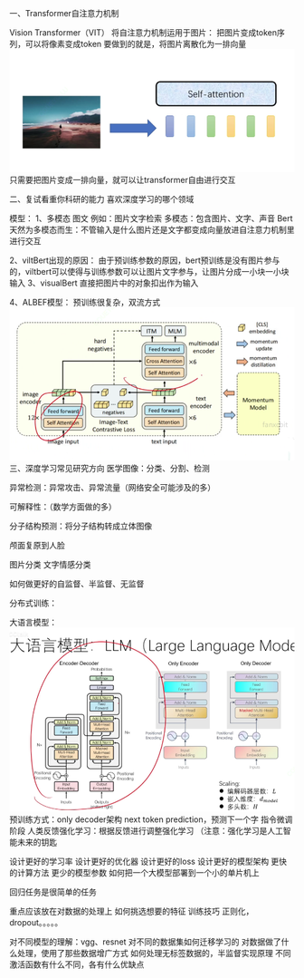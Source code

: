 一、Transformer自注意力机制

Vision Transformer（VIT）
    将自注意力机制运用于图片：
        把图片变成token序列，可以将像素变成token
        要做到的就是，将图片离散化为一排向量
        ![示例图片](images/1.png)
    只需要把图片变成一排向量，就可以让transformer自由进行交互

二、复试看重你科研的能力
喜欢深度学习的哪个领域

模型：
1、多模态 图文
    例如：图片文字检索
    多模态：包含图片、文字、声音
    Bert天然为多模态而生：不管输入是什么图片还是文字都变成向量放进自注意力机制里进行交互

2、viltBert出现的原因：
    由于预训练参数的原因，bert预训练是没有图片参与的，viltbert可以使得与训练参数可以让图片文字参与，让图片分成一小块一小块输入
3、visualBert
    直接把图片中的对象扣出作为输入

4、ALBEF模型：
    预训练很复杂，双流方式
    ![示例图片](images/2.png)
三、深度学习常见研究方向
医学图像：分类、分割、检测

异常检测：异常攻击、异常流量（网络安全可能涉及的多）

可解释性：（数学方面做的多）

分子结构预测：将分子结构转成立体图像

颅面复原到人脸

图片分类
文字情感分类

如何做更好的自监督、半监督、无监督

分布式训练：

大语言模型：![示例图片](images/3.png)
    预训练方式：only decoder架构
                next token prediction，预测下一个字
    指令微调阶段
    人类反馈强化学习：根据反馈进行调整强化学习
（注意：强化学习是人工智能未来的钥匙

设计更好的学习率
设计更好的优化器
设计更好的loss
设计更好的模型架构
更快的计算方法
更少的模型参数 如何把一个大模型部署到一个小的单片机上

回归任务是很简单的任务

重点应该放在对数据的处理上
    如何挑选想要的特征
训练技巧
    正则化，dropout。。。。。

对不同模型的理解：vgg、resnet
对不同的数据集如何迁移学习的
对数据做了什么处理，使用了那些数据增广方式
如何处理无标签数据的，半监督实现原理
不同激活函数有什么不同，各有什么优缺点